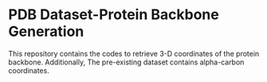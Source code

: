 # PDB Dataset-Protein Backbone Generation
 This repository contains the codes to retrieve 3-D coordinates of the protein backbone. Additionally, The pre-existing dataset contains alpha-carbon coordinates. 
